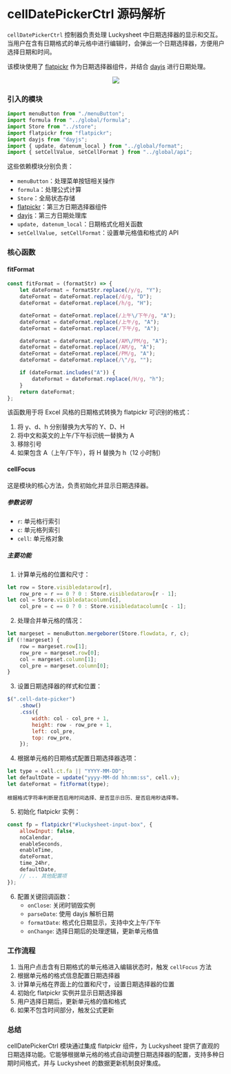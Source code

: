 # cellDatePickerCtrl 源码解析

<backTop />

`cellDatePickerCtrl` 控制器负责处理 Luckysheet 中日期选择器的显示和交互。当用户在含有日期格式的单元格中进行编辑时，会弹出一个日期选择器，方便用户选择日期和时间。

该模块使用了 [flatpickr](https://flatpickr.js.org/) 作为日期选择器组件，并结合 [dayjs](https://day.js.org/) 进行日期处理。

<p align="center">
    <img  src='/cellDatePickerCtrl-demo.gif' />
</p>

### 引入的模块

```javascript
import menuButton from "./menuButton";
import formula from "../global/formula";
import Store from "../store";
import flatpickr from "flatpickr";
import dayjs from "dayjs";
import { update, datenum_local } from "../global/format";
import { setCellValue, setCellFormat } from "../global/api";
```

这些依赖模块分别负责：

-   `menuButton`：处理菜单按钮相关操作
-   `formula`：处理公式计算
-   `Store`：全局状态存储
-   [flatpickr](https://flatpickr.js.org/)：第三方日期选择器组件
-   [dayjs](https://day.js.org/)：第三方日期处理库
-   `update, datenum_local`：日期格式化相关函数
-   `setCellValue, setCellFormat`：设置单元格值和格式的 API

### 核心函数

#### fitFormat

```javascript
const fitFormat = (formatStr) => {
	let dateFormat = formatStr.replace(/y/g, "Y");
	dateFormat = dateFormat.replace(/d/g, "D");
	dateFormat = dateFormat.replace(/h/g, "H");

	dateFormat = dateFormat.replace(/上午\/下午/g, "A");
	dateFormat = dateFormat.replace(/上午/g, "A");
	dateFormat = dateFormat.replace(/下午/g, "A");

	dateFormat = dateFormat.replace(/AM\/PM/g, "A");
	dateFormat = dateFormat.replace(/AM/g, "A");
	dateFormat = dateFormat.replace(/PM/g, "A");
	dateFormat = dateFormat.replace(/\"/g, "");

	if (dateFormat.includes("A")) {
		dateFormat = dateFormat.replace(/H/g, "h");
	}
	return dateFormat;
};
```

该函数用于将 Excel 风格的日期格式转换为 flatpickr 可识别的格式：

1. 将 y、d、h 分别替换为大写的 Y、D、H
2. 将中文和英文的上午/下午标识统一替换为 A
3. 移除引号
4. 如果包含 A（上午/下午），将 H 替换为 h（12 小时制）

#### cellFocus

这是模块的核心方法，负责初始化并显示日期选择器。

##### 参数说明

-   `r`: 单元格行索引
-   `c`: 单元格列索引
-   `cell`: 单元格对象

##### 主要功能

1. 计算单元格的位置和尺寸：

```javascript
let row = Store.visibledatarow[r],
	row_pre = r == 0 ? 0 : Store.visibledatarow[r - 1];
let col = Store.visibledatacolumn[c],
	col_pre = c == 0 ? 0 : Store.visibledatacolumn[c - 1];
```

2. 处理合并单元格的情况：

```javascript
let margeset = menuButton.mergeborer(Store.flowdata, r, c);
if (!!margeset) {
	row = margeset.row[1];
	row_pre = margeset.row[0];
	col = margeset.column[1];
	col_pre = margeset.column[0];
}
```

3. 设置日期选择器的样式和位置：

```javascript
$(".cell-date-picker")
	.show()
	.css({
		width: col - col_pre + 1,
		height: row - row_pre + 1,
		left: col_pre,
		top: row_pre,
	});
```

4. 根据单元格的日期格式配置日期选择器选项：

```javascript
let type = cell.ct.fa || "YYYY-MM-DD";
let defaultDate = update("yyyy-MM-dd hh:mm:ss", cell.v);
let dateFormat = fitFormat(type);
```

    根据格式字符串判断是否启用时间选择、是否显示日历、是否启用秒选择等。

5. 初始化 flatpickr 实例：

```javascript
const fp = flatpickr("#luckysheet-input-box", {
	allowInput: false,
	noCalendar,
	enableSeconds,
	enableTime,
	dateFormat,
	time_24hr,
	defaultDate,
	// ... 其他配置项
});
```

6. 配置关键回调函数：
    - `onClose`: 关闭时销毁实例
    - `parseDate`: 使用 dayjs 解析日期
    - `formatDate`: 格式化日期显示，支持中文上午/下午
    - `onChange`: 选择日期后的处理逻辑，更新单元格值

### 工作流程

1. 当用户点击含有日期格式的单元格进入编辑状态时，触发 `cellFocus` 方法
2. 根据单元格的格式信息配置日期选择器
3. 计算单元格在界面上的位置和尺寸，设置日期选择器的位置
4. 初始化 flatpickr 实例并显示日期选择器
5. 用户选择日期后，更新单元格的值和格式
6. 如果不包含时间部分，触发公式更新

### 总结

cellDatePickerCtrl 模块通过集成 flatpickr 组件，为 Luckysheet 提供了直观的日期选择功能。它能够根据单元格的格式自动调整日期选择器的配置，支持多种日期时间格式，并与 Luckysheet 的数据更新机制良好集成。
